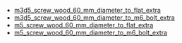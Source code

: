 * [m3d5_screw_wood_60_mm_diameter_to_flat_extra](m3d5_screw_wood_60_mm_diameter_to_flat_extra)
* [m3d5_screw_wood_60_mm_diameter_to_m6_bolt_extra](m3d5_screw_wood_60_mm_diameter_to_m6_bolt_extra)
* [m5_screw_wood_60_mm_diameter_to_flat_extra](m5_screw_wood_60_mm_diameter_to_flat_extra)
* [m5_screw_wood_60_mm_diameter_to_m6_bolt_extra](m5_screw_wood_60_mm_diameter_to_m6_bolt_extra)

